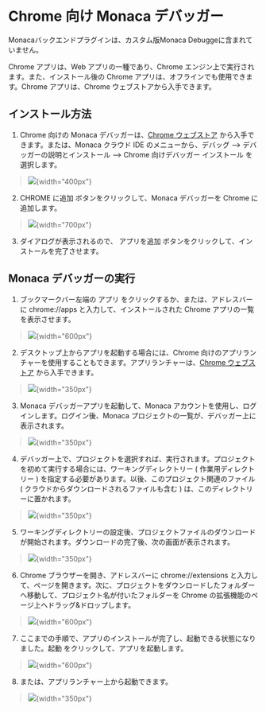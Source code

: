 Chrome 向け Monaca デバッガー
=============================

<div class="admonition note">

Monacaバックエンドプラグインは、カスタム版Monaca
Debuggeに含まれていません。

</div>

Chrome アプリは、Web アプリの一種であり、Chrome
エンジン上で実行されます。また、インストール後の Chrome
アプリは、オフラインでも使用できます。Chrome アプリは、Chrome
ウェブストアから入手できます。

インストール方法
----------------

1.  Chrome 向けの Monaca デバッガーは、[Chrome
    ウェブストア](https://chrome.google.com/webstore/detail/eampeimhpjmnimjbfajnbegjnafjadld)
    から入手できます。または、Monaca クラウド IDE
    のメニューから、デバッグ --&gt; デバッガーの説明とインストール --&gt; Chrome 向けデバッガー インストール
    を選択します。

> ![](images/debugger_chrome/1.png){width="400px"}

2.  CHROME に追加 ボタンをクリックして、Monaca デバッガーを Chrome
    に追加します。

> ![](images/debugger_chrome/2.png){width="700px"}

3.  ダイアログが表示されるので、 アプリを追加
    ボタンをクリックして、インストールを完了させます。

Monaca デバッガーの実行
-----------------------

1.  ブックマークバー左端の アプリ
    をクリックするか、または、アドレスバーに chrome://apps
    と入力して、インストールされた Chrome アプリの一覧を表示させます。

> ![](images/debugger_chrome/3.png){width="600px"}

2.  デスクトップ上からアプリを起動する場合には、Chrome
    向けのアプリランチャーを使用することもできます。アプリランチャーは、[Chrome
    ウェブストア](https://chrome.google.com/webstore) から入手できます。

> ![](images/debugger_chrome/4.png){width="350px"}

3.  Monaca デバッガーアプリを起動して、Monaca
    アカウントを使用し、ログインします。ログイン後、Monaca
    プロジェクトの一覧が、デバッガー上に表示されます。

> ![](images/debugger_chrome/5.png){width="350px"}

4.  デバッガー上で、プロジェクトを選択すれば、実行されます。プロジェクトを初めて実行する場合には、ワーキングディレクトリー
    ( 作業用ディレクトリー )
    を指定する必要があります。以後、このプロジェクト関連のファイル (
    クラウドからダウンロードされるファイルも含む )
    は、このディレクトリーに置かれます。

> ![](images/debugger_chrome/6.png){width="350px"}

5.  ワーキングディレクトリーの設定後、プロジェクトファイルのダウンロードが開始されます。ダウンロードの完了後、次の画面が表示されます。

> ![](images/debugger_chrome/7.png){width="350px"}

6.  Chrome ブラウザーを開き、アドレスバーに chrome://extensions
    と入力して、ページを開きます。次に、プロジェクトをダウンロードしたフォルダーへ移動して、プロジェクト名が付いたフォルダーを
    Chrome の拡張機能のページ上へドラッグ&ドロップします。

> ![](images/debugger_chrome/8.png){width="600px"}

7.  ここまでの手順で、アプリのインストールが完了し、起動できる状態になりました。起動
    をクリックして、アプリを起動します。

> ![](images/debugger_chrome/9.png){width="600px"}

8.  または、アプリランチャー上から起動できます。

> ![](images/debugger_chrome/10.png){width="350px"}
